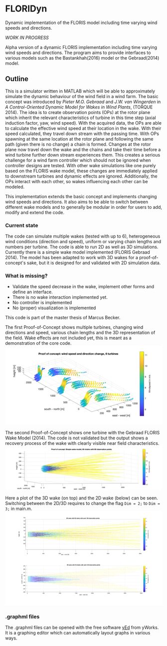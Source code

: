 # FLORIDyn
Dynamic implementation of the FLORIS model including time varying wind speeds and directions.

*WORK IN PROGRESS*

Alpha version of a dynamic FLORIS implementation including time varying wind speeds and directions.
The program aims to provide interfaces to various models such as the Bastankhah(2016) model or the Gebraad(2014) model.

## Outline
This is a simulator written in MATLAB which will be able to approximately simulate the dynamic behaviour of the wind field in a wind farm. The basic concept was introduced by *Pieter M.O. Gebraad* and *J.W. van Wingerden* in *A Control-Oriented Dynamic Model for Wakes in Wind Plants*, (TORQUE 2014).
The idea is to create observation points (OPs) at the rotor plane which inherit the relevant characteristics of turbine in this time step (axial induction factor, yaw, wind speed). With the acquired data, the OPs are able to calculate the effective wind speed at their location in the wake. With their speed calculated, they travel down stream with the passing time. With OPs spawning at the same location at the rotor plane and following the same path (given there is no change) a chain is formed. Changes at the rotor plane now travel down the wake and the chains and take their time before a wind turbine further down stream experiences them. This creates a serious challenge for a wind farm controller which should not be ignored when controller designs are tested. With other wake simulations like one purely based on the FLORIS wake model, these changes are immediately applied to downstream turbines and dynamic effects are ignored. 
Additionally, the OPs interact with each other, so wakes influencing each other can be modeled.

This implementation extends the basic concept and implements changing wind speeds and directions. It also aims to be able to switch between different wake models and to generally be modular in order for users to add, modify and extend the code.

### Current state
The code can simulate multiple wakes (tested with up to 6), heterogeneous wind conditions (direction and speed), uniform or varying chain lengths and numbers per turbine. The code is able to run 2D as well as 3D simulations. Currently there is a simple wake model implemented (FLORIS Gebraad 2014). The model has been adapted to work with 3D wakes for a proof-of-concept's sake, but it is designed for and validated with 2D simulation data.

### What is missing?
* Validate the speed decrease in the wake, implement other forms and define an interface.
* There is no wake interaction implemented yet.
* No controller is implemented
* No (proper) visualization is implemented

This code is part of the master thesis of Marcus Becker.

The first Proof-of-Concept shows multiple turbines, changing wind directions and speed, various chain lengths and the 3D representation of the field. Wake effects are not included yet, this is meant as a demonstration of the core code.
![Proof of concept changing wind direction and speed](https://github.com/JuliusAurelius/FLORIDyn/blob/master/Pictures/Proof_of_concept_WindDirSpe_change_05.png?raw=true)

The second Proof-of-Concept shows one turbine with the Gebraad FLORIS Wake Model (2014). The code is not validated but the output shows a recovery process of the wake with clearly visible near field characteristics.
![Proof of concept changing wind direction and speed](https://github.com/JuliusAurelius/FLORIDyn/blob/master/Pictures/Proof_of_concept_Wake_02.png?raw=true)

Here a plot of the 3D wake (on top) and the 2D wake (below) can be seen. Switching between the 2D/3D requires to change the flag `Dim = 2;` to `Dim = 3;` in main.m.
![3D model next to a 2D model](https://github.com/JuliusAurelius/FLORIDyn/blob/master/Pictures/2D_3D.png)
### .graphml files
The .graphml files can be opened with the free software [yEd](https://www.yworks.com/products/yed#yed-support-resources) from yWorks. It is a graphing editor which can automatically layout graphs in various ways.
